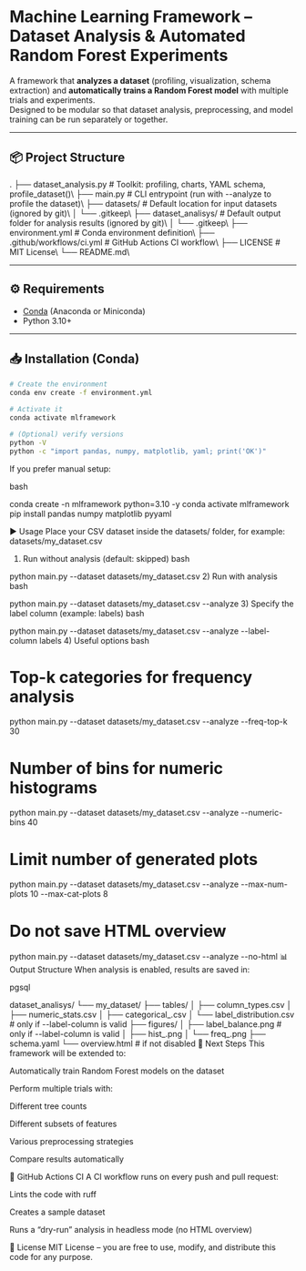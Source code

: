 # Machine Learning Framework – Dataset Analysis & Automated Random Forest Experiments

A framework that **analyzes a dataset** (profiling, visualization, schema extraction) and **automatically trains a Random Forest model** with multiple trials and experiments.  
Designed to be modular so that dataset analysis, preprocessing, and model training can be run separately or together.

---

## 📦 Project Structure

.
├── dataset_analysis.py # Toolkit: profiling, charts, YAML schema, profile_dataset()\\
├── main.py # CLI entrypoint (run with --analyze to profile the dataset)\\
├── datasets/ # Default location for input datasets (ignored by git)\\
│ └── .gitkeep\\
├── dataset_analisys/ # Default output folder for analysis results (ignored by git)\\
│ └── .gitkeep\\
├── environment.yml # Conda environment definition\\
├── .github/workflows/ci.yml # GitHub Actions CI workflow\\
├── LICENSE # MIT License\\
└── README.md\\


---

## ⚙️ Requirements

- [Conda](https://docs.conda.io/) (Anaconda or Miniconda)
- Python 3.10+

---

## 📥 Installation (Conda)

```bash
# Create the environment
conda env create -f environment.yml

# Activate it
conda activate mlframework

# (Optional) verify versions
python -V
python -c "import pandas, numpy, matplotlib, yaml; print('OK')"
```

If you prefer manual setup:

bash

conda create -n mlframework python=3.10 -y
conda activate mlframework
pip install pandas numpy matplotlib pyyaml

▶️ Usage
Place your CSV dataset inside the datasets/ folder, for example:
datasets/my_dataset.csv

1) Run without analysis (default: skipped)
bash

python main.py --dataset datasets/my_dataset.csv
2) Run with analysis
bash

python main.py --dataset datasets/my_dataset.csv --analyze
3) Specify the label column (example: labels)
bash

python main.py --dataset datasets/my_dataset.csv --analyze --label-column labels
4) Useful options
bash

# Top-k categories for frequency analysis
python main.py --dataset datasets/my_dataset.csv --analyze --freq-top-k 30

# Number of bins for numeric histograms
python main.py --dataset datasets/my_dataset.csv --analyze --numeric-bins 40

# Limit number of generated plots
python main.py --dataset datasets/my_dataset.csv --analyze --max-num-plots 10 --max-cat-plots 8

# Do not save HTML overview
python main.py --dataset datasets/my_dataset.csv --analyze --no-html
📊 Output Structure
When analysis is enabled, results are saved in:

pgsql

dataset_analisys/
└── my_dataset/
    ├── tables/
    │   ├── column_types.csv
    │   ├── numeric_stats.csv
    │   ├── categorical_<col>.csv
    │   └── label_distribution.csv       # only if --label-column is valid
    ├── figures/
    │   ├── label_balance.png             # only if --label-column is valid
    │   ├── hist_<numcol>.png
    │   └── freq_<catcol>.png
    ├── schema.yaml
    └── overview.html                     # if not disabled
🔬 Next Steps
This framework will be extended to:

Automatically train Random Forest models on the dataset

Perform multiple trials with:

Different tree counts

Different subsets of features

Various preprocessing strategies

Compare results automatically

🧪 GitHub Actions CI
A CI workflow runs on every push and pull request:

Lints the code with ruff

Creates a sample dataset

Runs a “dry-run” analysis in headless mode (no HTML overview)

📜 License
MIT License – you are free to use, modify, and distribute this code for any purpose.